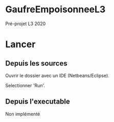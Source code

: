 # GaufreEmpoisonneeL3
Pré-projet L3 2020

# Lancer

## Depuis les sources

Ouvrir le dossier avec un IDE (Netbeans/Eclipse).

Selectionner 'Run'.

## Depuis l'executable

Non implémenté
